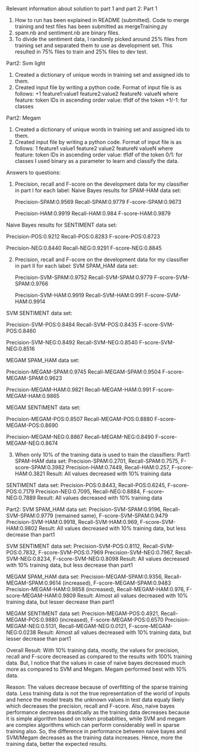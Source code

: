 
Relevant information about solution to part 1 and part 2:
Part 1
1. How to run has been explained in README (submitted). Code to merge training and test files has been submitted as mergeTraining.py
2. spam.nb and sentiment.nb are binary files.
3. To divide the sentiment data, I randomly picked around 25% files from training set and separated them to use as development set. This resulted in 75% files to train and 25% files to dev test.

Part2: Svm light
1. Created a dictionary of unique words in training set and assigned ids to them.
2. Created input file by writing a python code. Format of input file is as follows:
+1 feature1:value1 feature2:value2 featureN: valueN
where feature: token IDs in ascending order
      value: tfIdf of the token
      +1/-1: for classes

Part2: Megam
1. Created a dictionary of unique words in training set and assigned ids to them.
2. Created input file by writing a python code. Format of input file is as follows:
1 feature1 value1 feature2 value2 featureN valueN
where feature: token IDs in ascending order
      value: tfIdf of the token
      0/1: for classes
I used binary as a parameter to learn and classify the data.

Answers to questions:
1. Precision, recall and F-score on the development data for my classifier in part I for each label:
Naive Bayes results for SPAM-HAM data set:

   Precision-SPAM:0.9569
   Recall-SPAM:0.9779
   F-score-SPAM:0.9673

   Precision-HAM:0.9919
   Recall-HAM:0.984
   F-score-HAM:0.9879

Naive Bayes results for SENTIMENT data set:

   Precision-POS:0.9212
   Recall-POS:0.8283
   F-score-POS:0.8723

   Precision-NEG:0.8440
   Recall-NEG:0.9291
   F-score-NEG:0.8845

2. Precision, recall and F-score on the development data for my classifier in part II for each label:
SVM SPAM_HAM data set:

   Precision-SVM-SPAM:0.9752
   Recall-SVM-SPAM:0.9779
   F-score-SVM-SPAM:0.9766

   Precision-SVM-HAM:0.9919
   Recall-SVM-HAM:0.991
   F-score-SVM-HAM:0.9914

SVM SENTIMENT data set:

   Precision-SVM-POS:0.8484
   Recall-SVM-POS:0.8435
   F-score-SVM-POS:0.8460

   Precision-SVM-NEG:0.8492
   Recall-SVM-NEG:0.8540
   F-score-SVM-NEG:0.8516

MEGAM SPAM_HAM data set:

   Precision-MEGAM-SPAM:0.9745
   Recall-MEGAM-SPAM:0.9504
   F-score-MEGAM-SPAM:0.9623

   Precision-MEGAM-HAM:0.9821
   Recall-MEGAM-HAM:0.991
   F-score-MEGAM-HAM:0.9865

MEGAM SENTIMENT data set:

   Precision-MEGAM-POS:0.8507
   Recall-MEGAM-POS:0.8880
   F-score-MEGAM-POS:0.8690

   Precision-MEGAM-NEG:0.8867
   Recall-MEGAM-NEG:0.8490
   F-score-MEGAM-NEG:0.8674

3. When only 10% of the training data is used to train the classifiers:
Part1:
SPAM-HAM data set:
 Precision-SPAM:0.2701, Recall-SPAM:0.7575, F-score-SPAM:0.3982 
 Precision-HAM:0.7449, Recall-HAM:0.257, F-score-HAM:0.3821
 Result: All values decreased with 10% training data

SENTIMENT data set:
 Precision-POS:0.8443, Recall-POS:0.6245, F-score-POS:0.7179
 Precision-NEG:0.7095, Recall-NEG:0.8884, F-score-NEG:0.7889
 Result: All values decreased with 10% training data

Part2:
SVM SPAM_HAM data set:
 Precision-SVM-SPAM:0.9196, Recall-SVM-SPAM:0.9779 (remained same), F-score-SVM-SPAM:0.9479
 Precision-SVM-HAM:0.9918, Recall-SVM-HAM:0.969, F-score-SVM-HAM:0.9802
 Result: All values decreased with 10% training data, but less decrease than part1

SVM SENTIMENT data set:
 Precision-SVM-POS:0.8112, Recall-SVM-POS:0.7832, F-score-SVM-POS:0.7969
 Precision-SVM-NEG:0.7967, Recall-SVM-NEG:0.8234, F-score-SVM-NEG:0.8098
 Result: All values decreased with 10% training data, but less decrease than part1

MEGAM SPAM_HAM data set:
 Precision-MEGAM-SPAM:0.9356, Recall-MEGAM-SPAM:0.9614 (increased), F-score-MEGAM-SPAM:0.9483
 Precision-MEGAM-HAM:0.9858 (increased), Recall-MEGAM-HAM:0.976, F-score-MEGAM-HAM:0.9809
 Result: Almost all values decreased with 10% training data, but lesser decrease than part1

MEGAM SENTIMENT data set:
 Precision-MEGAM-POS:0.4921, Recall-MEGAM-POS:0.9880 (increased), F-score-MEGAM-POS:0.6570
 Precision-MEGAM-NEG:0.5131, Recall-MEGAM-NEG:0.0121, F-score-MEGAM-NEG:0.0238
 Result: Almost all values decreased with 10% training data, but lesser decrease than part1

Overall Result: With 10% training data, mostly, the values for precision, recall and F-score decreased as compared to the results with 100% training data. But, I notice that the values in case of naive bayes decreased much more as compared to SVM and Megam. Megam performed best with 10% data.

Reason: The values decrease because of overfitting of the sparse training data. Less training data is not the true representation of the world of inputs and hence the model treats the unknown values in test data equaly likely which decreases the precision, recall and F-score.
Also, naive bayes performance decreases drastically as the training data decreases because it is simple algorithm based on token probablities, while SVM and megam are complex algorithms which can perform considerably well in sparse training also. So, the difference in performance between naive bayes and SVM/Megam decreases as the training data increases. Hence, more the training data, better the expected results.














